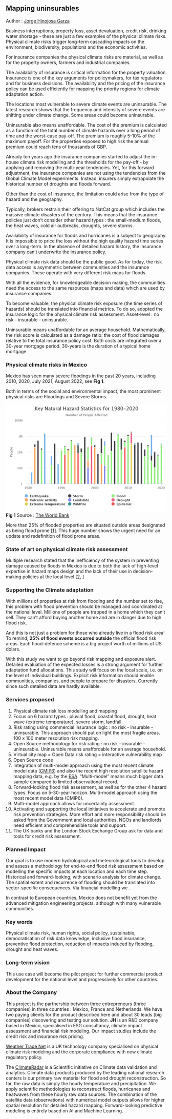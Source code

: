 
## Mapping uninsurables

Author : [Jorge Hinojosa Garza](https://www.linkedin.com/in/jorge-hinojosa-54aa6520/)

Business interruptions, property loss, asset devaluation, credit risk, drinking water shortage - these are just a few examples of the physical climate risks.
Physical climate risks trigger long-term cascading impacts on the environment, biodiversity, populations and the economic activities.

For insurance companies the physical climate risks are material, 
as well as for the property owners, farmers and industrial companies. 

The availability of insurance is critical information for the property valuation. 
Insurance is one of the key arguments for policymakers, for tax regulators and for business decisions.
The availability and the pricing of the insurance policy can be used efficiently for mapping the priority regions for climate adaptation action.

The locations most vulnerable to severe climate events are uninsurable. 
The latest research shows that the frequency and intensity of severe events are shifting under climate change. Some areas could become uninsurable. 

Uninsurable also means unaffordable. The cost of the premium is calculated as a function of the total number of climate hazards over a long period of time and the worst-case pay-off. The premium is roughly 5-10% of the maximum payoff. For the properties exposed to high risk the annual premium could reach tens of thousands of GBP. 

Already ten years ago the insurance companies started to adjust the in-house climate risk modelling and the thresholds for the pay-off - by applying and removing the multi-year tendencies. Yet, for this forward adjustment, the insurance companies are not using the tendencies from the Global Climate Model experiments. Instead, insurers simply extrapolate the historical number of droughts and floods forward. 

Other than the cost of insurance, the limitation could arise from the type of hazard and the geography. 

Typically, brokers restrain their offering to NatCat group which includes the massive climate disasters of the century. This means that the insurance policies just don’t consider other hazard types : the small-medium floods, the heat waves, cold air outbreaks, droughts, severe storms. 

Availability of insurance for floods and hurricanes is a subject to geography. It is impossible to price the loss without the high quality hazard time series over a long-term. In the absence of detailed hazard history, the insurance company can’t underwrite the insurance policy.

Physical climate risk data should be the public good. As for today, the risk data access is asymmetric between communities and the insurance companies. These operate with very different risk maps for floods. 

With all the evidence, for knowledgeable decision making, the communities need the access to the same resources (maps and data) which are used by insurance companies. 

To become valuable, the physical climate risk exposure (the time series of hazards) should be translated into financial metrics.
To do so, adopted the insurance logic for the physical climate risk assessment. Asset-level : no risk - insurable - uninsurable.

Uninsurable means unaffordable for an average household. 
Mathematically, the risk score is calculated as a damage ratio: the cost of flood damages relative to the total insurance policy cost.
Both costs are integrated over a 30-year mortgage period.
30-years is the duration of a typical home mortgage.

### Physical climate risks in Mexico
Mexico has seen many severe floodings in the past 20 years, including 2010, 2020, July 2021, August 2022, see **Fig 1**. 

Both in terms of the social and environmental impact, the most prominent physical risks are Floodings and Severe Storms.

![image](figs/key-natural-hazard-stati.png)
**Fig 1** Source : [The World Bank](https://climateknowledgeportal.worldbank.org/country/mexico/vulnerability)

More than 25% of flooded properties are situated outside areas designated as being flood prone [**[1](https://www.morganclark.co.uk/about-us/blog/uk-flood-statistics-facts-about-flooding/)**]. This huge number shows the urgent need for an update and redefinition of flood prone areas.


### State of art on physical climate risk assessment

Multiple research stated that the inefficiency of the system in preventing damage 
caused by floods in Mexico is due to both the lack of high-level expertise in hazard maps 
design and the lack of their use in decision-making policies at the local level [[2](https://www.mdpi.com/2073-4433/10/8/424), ]


### Supporting the Climate adaptation

With millions of properties at risk from flooding and the number set to rise, this problem with flood prevention should be managed and coordinated at the national level. Millions of people are trapped in a home which they can’t sell. They can’t afford buying another home and are in danger due to high flood risk.

And this is not just a problem for those who already live in a flood risk area! 
To remind, **25% of flood events occurred outside** the official flood risk areas.  Each flood-defence scheme is a big  project worth of millions of  US dolars.

With this study we want to go beyond risk mapping and exposure alert. 
Detailed evaluation of the expected losses is a strong argument for further adaptation fund allocations. This study will  focus on the local scale, i.e. on the level of individual buildings. Explicit risk information should enable communities, companies, and people to prepare for disasters. Currently since such detailed data are hardly available.

### Services proposed

1. Physical climate risk loss modelling and mapping 
2. Focus on 6 hazard types : pluvial flood, coastal flood, drought, heat wave (extreme temperature), severe storm, landfall.
3. Risk rating using commercial insurance logic : no risk - insurable - uninsurable. 
This approach should put on light the most fragile areas. 
100 x 100 meter resolution risk mapping.
4. Open Source methodology for risk rating : no risk - insurable - uninsurable. 
Uninsurable means unaffordable for an average household.
5. Virtual city map = Open Data risk rating  = interactive vulnerability map
6. Open Source code 
7. Integration of multi-model approach using the most recent climate model data ([CMIP6](https://www.wcrp-climate.org/wgcm-cmip/wgcm-cmip6)) and also the recent high resolution satellite hazard mapping data, e.g. by the [ESA](https://www.esa.int/Applications/Telecommunications_Integrated_Applications/Satellite_flood_maps_reach_crisis_teams_via_Internet). “Multi-model” means much bigger data sample compared to limited observational record.
8. Forward-looking flood risk assessment, as well as for the other 4 hazard types. Focus on 5-30-year horizon. Multi-model approach using the most recent model data (CMIP6).
9. Multi-model approach allows for uncertainty assessment.
10. Activating and supporting the local initiatives to accelerate and promote risk prevention strategies. More effort and more responsibility should be asked from the Government and local authorities. NGOs and landlords need efficient and comprehensible tools and support.
11. The UK banks and the London Stock Exchange Group ask for data and tools for credit risk assessment.

### Planned Impact

Our goal is to use modern hydrological and meteorological tools to develop and assess a methodology for end-to-end flood risk assessment based on modelling the specific impacts at each location and each time step.
Historical and forward-looking, with scenario analysis for climate change.
The spatial extent and recurrence of flooding should be translated into sector-specific consequences.
Via financial modelling we .

In contrast to European countries, Mexico does not benefit yet from the advanced mitigation engineering projects, although with many vulnerable communities.

### Key words

Physical climate risk, human rights, social policy, sustainable, democratisation of risk data knowledge, inclusive flood insurance, preventive flood protection, reduction of impacts induced by flooding, drought and heat waves.

### Long-term vision
This use case will become the pilot project for further commercial product development for the national level and progressively for other countries. 

### About the Company

This project is the partnership between three entrepreneurs (three companies) in three countries : Mexico, France and Netherlands.
We have two paying clients for the product described here and about 30 leads (big companies) discovering and testing our solution.
**JH** is an R&D company based in Mexico, specialised in ESG consultancy, climate impact assessment and financial risk modeling. Our impact studies include the credit risk and insurance risk pricing.

[Weather Trade Net](https://www.weathertrade.net/) is a UK technology company specialised on physical climate risk modeling and the corporate compliance with new climate regulatory policy. 

The [ClimateRadar](https://www.climateradar.com/) is a Scientific initiative on Climate data validation and analytics. Climate data products produced by the leading national research centers is our primary raw material for flood and drought reconstruction. So far, the raw data is simply the hourly temperature and precipitation. We apply scientific methodologies to reconstruct floods, hurricanes and heatwaves from these hourly raw data sources. The combination of the satellite data (observations) with numerical model outputs allows for higher spatial resolution for detailed hazard mapping. Forward-looking predictive modeling is entirely based on AI and Machine Learning.

